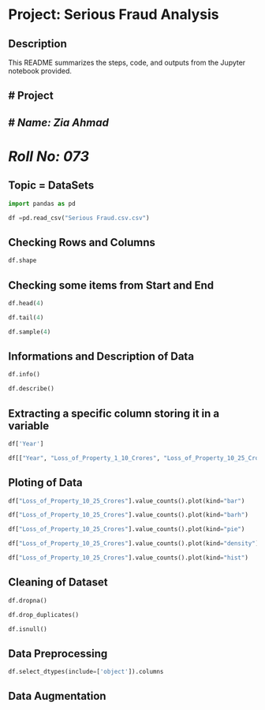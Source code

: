 # Project: Serious Fraud Analysis

## Description
This README summarizes the steps, code, and outputs from the Jupyter notebook provided.

## # **Project**

## # *Name: Zia Ahmad*
# *Roll No: 073*

## Topic = DataSets

```python
import pandas as pd
```

```python
df =pd.read_csv("Serious Fraud.csv.csv")
```

## Checking Rows and Columns

```python
df.shape
```

## Checking some items from Start and End

```python
df.head(4)
```

```python
df.tail(4)
```

```python
df.sample(4)
```

## Informations and Description of Data

```python
df.info()
```

```python
df.describe()
```

## Extracting a specific column storing it in a variable

```python
df['Year']
```

```python
df[["Year", "Loss_of_Property_1_10_Crores", "Loss_of_Property_10_25_Crores"]]
```

## Ploting of Data

```python
df["Loss_of_Property_10_25_Crores"].value_counts().plot(kind="bar")
```

```python
df["Loss_of_Property_10_25_Crores"].value_counts().plot(kind="barh")
```

```python
df["Loss_of_Property_10_25_Crores"].value_counts().plot(kind="pie")
```

```python
df["Loss_of_Property_10_25_Crores"].value_counts().plot(kind="density")
```

```python
df["Loss_of_Property_10_25_Crores"].value_counts().plot(kind="hist")
```

## Cleaning of Dataset

```python
df.dropna()
```

```python
df.drop_duplicates()
```

```python
df.isnull()
```

## Data Preprocessing

```python
df.select_dtypes(include=['object']).columns
```

## Data Augmentation

